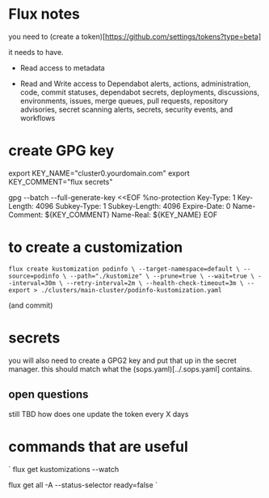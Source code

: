 # Flux notes
you need to (create a token)[https://github.com/settings/tokens?type=beta]

it needs to have.

* Read access to metadata

* Read and Write access to Dependabot alerts, actions, administration, code, commit statuses, dependabot secrets, deployments, discussions, environments, issues, merge queues, pull requests, repository advisories, secret scanning alerts, secrets, security events, and workflows
# create GPG key
export KEY_NAME="cluster0.yourdomain.com"
export KEY_COMMENT="flux secrets"

gpg --batch --full-generate-key <<EOF
%no-protection
Key-Type: 1
Key-Length: 4096
Subkey-Type: 1
Subkey-Length: 4096
Expire-Date: 0
Name-Comment: ${KEY_COMMENT}
Name-Real: ${KEY_NAME}
EOF

# to create a customization

`
flux create kustomization podinfo \
  --target-namespace=default \
  --source=podinfo \
  --path="./kustomize" \
  --prune=true \
  --wait=true \
  --interval=30m \
  --retry-interval=2m \
  --health-check-timeout=3m \
  --export > ./clusters/main-cluster/podinfo-kustomization.yaml
  `

(and commit)

# secrets 
you will also need to create a GPG2 key and put that up in the secret manager.
this should match what the (sops.yaml)[../.sops.yaml] contains.

## open questions
still TBD how does one update the token every X days


# commands that are useful
`
flux get kustomizations --watch

flux get all -A --status-selector ready=false
`